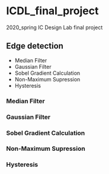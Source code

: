 # ICDL_final_project

2020_spring IC Design Lab final project

## Edge detection
* Median Filter
* Gaussian Filter
* Sobel Gradient Calculation
* Non-Maximum Supression
* Hysteresis

### Median Filter
### Gaussian Filter
### Sobel Gradient Calculation
### Non-Maximum Supression
### Hysteresis
